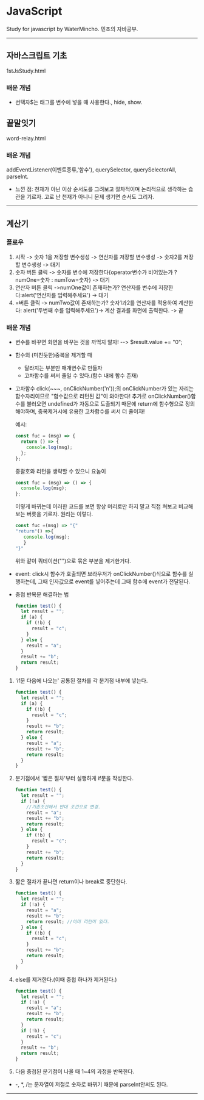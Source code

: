 <!-- prettier-ignore -->
# **JavaScript**

Study for javascript by WaterMincho.
민초의 자바공부.

---

## 자바스크립트 기초

1stJsStudy.html

### 배운 개념

- 선택자$는 태그를 변수에 넣을 때 사용한다., hide, show.

## 끝말잇기

word-relay.html

### 배운 개념

addEventListener(이벤트종류,'함수'), querySelector, querySelectorAll, parseInt.

- 느낀 점: 천재가 아닌 이상 순서도를 그려보고 절차적이며 논리적으로 생각하는 습관을 기르자.
  고로 난 천재가 아니니 문제 생기면 순서도 그리자.

---

## 계산기

### 플로우

1. 시작 -> 숫자 1을 저장할 변수생성 -> 연산자를 저장할 변수생성 -> 숫자2를 저장할 변수생성 -> 대기
2. 숫자 버튼 클릭 -> 숫자를 변수에 저장한다{operator변수가 비어있는가 ? numOne=숫자 : numTow=숫자} -> 대기
3. 연산자 버튼 클릭 ->numOne값이 존재하는가? 연산자를 변수에 저장한다:alert('연산자를 입력해주세요') -> 대기
4. =버튼 클릭 -> numTwo값이 존재하는가? 숫자1과2를 연산자를 적용하여 계산한다: alert('두번째 수를 입력해주세요')-> 계산 결과를 화면에 출력한다. -> 끝

### 배운 개념

- 변수를 바꾸면 화면을 바꾸는 것을 까먹지 말자! --> $result.value += "0";

- 함수의 (미친듯한)중복을 제거할 때

  - 달라지는 부분만 매개변수로 만들자
  - 고차함수를 써서 줄일 수 있다.(함수 내에 함수 존재)

- 고차함수
  click(~~~, onClickNumber('n'));의 onClickNumber가 있는 자리는 함수자리이므로 "함수값으로 리턴된 값"이 와야한다!
  추가로 onClickNumber()함수를 불러오면 undefined가 자동으로 도출되기 때문에 return에 함수형으로 정의해야하며, 중복제거시에 유용한 고차함수를 써서 더 줄이자!</br>

  예시:

  ```javascript
  const fuc = (msg) => {
    return () => {
      console.log(msg);
    };
  };
  ```

  중괄호와 리턴을 생략할 수 있으니 요놈이</br>

  ```javascript
  const fuc = (msg) => () => {
    console.log(msg);
  };
  ```

  이렇게 바뀌는데 이러한 코드를 보면 항상 머리로만 하지 말고 직접 쳐보고 비교해보는 버릇을 기르자. 원리는 이렇다.</br>

  ```javascript
  const fuc =(msg) => "{"
  "return"() =>{
     console.log(msg);
     }
  "}"
  ```

  위와 같이 쿼테이션("")으로 묶은 부분을 제거한거다.

- event: click시 함수가 호출되면 브라우저가 onClickNumber()식으로 함수를 실행하는데, 그때 인자값으로 event를 넣어주는데 그때 함수에 event가 전달된다.

- 중첩 반복문 해결하는 법

  ```javascript
  function test() {
    let result = "";
    if (a) {
      if (!b) {
        result = "c";
      }
    } else {
      result = "a";
    }
    result += "b";
    return result;
  }
  ```

1. 'if문 다음에 나오는' 공통된 절차를 각 분기점 내부에 넣는다.

   ```javascript
   function test() {
     let result = "";
     if (a) {
       if (!b) {
         result = "c";
       }
       result += "b";
       return result;
     } else {
       result = "a";
       result += "b";
       return result;
     }
   }
   ```

2. 분기점에서 '짧은 절차'부터 실행하게 if문을 작성한다.

   ```javascript
   function test() {
     let result = "";
     if (!a) {
       //기존조건에서 반대 조건으로 변경.
       result = "a";
       result += "b";
       return result;
     } else {
       if (!b) {
         result = "c";
       }
       result += "b";
       return result;
     }
   }
   ```

3. 짧은 절차가 끝나면 return이나 break로 중단한다.

   ```javascript
   function test() {
     let result = "";
     if (!a) {
       result = "a";
       result += "b";
       return result; //이미 리턴이 있다.
     } else {
       if (!b) {
         result = "c";
       }
       result += "b";
       return result;
     }
   }
   ```

4. else를 제거한다.(이때 중첩 하나가 제거된다.)

   ```javascript
   function test() {
     let result = "";
     if (!a) {
       result = "a";
       result += "b";
       return result;
     }
     if (!b) {
       result = "c";
     }
     result += "b";
     return result;
   }
   ```

5. 다음 중첩된 분기점이 나올 때 1~4의 과정을 반복한다.

- -, \*, /는 문자열이 저절로 숫자로 바뀌기 때문에 parseInt안써도 된다.

---
